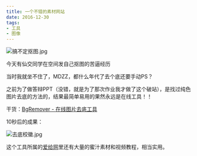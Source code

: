 ```yaml
---
title: 一个不错的素材网站
date: 2016-12-30
tags:
- 工具
- 图像
---
```


![搞不定抠图.jpg](https://i.loli.net/2020/01/12/TLnEIjlPvA8V6fe.jpg)

今天有仙交同学在空间发自己抠图的苦逼经历

当时我就坐不住了，MDZZ，都什么年代了去个底还要手动PS？

之前为了做答辩PPT（没错，就是为了那次作业我才做了这个破站），是找过纯色图片去底的方法的，结果最简单易用的果然永远是在线工具！！

干货：[BgRemover - 在线图片去底工具](http://www.aigei.com/bgremover)

10秒后的成果：

![去底校徽.jpg](https://i.loli.net/2020/01/12/DQq1RFeETnkP9or.jpg)

这个工具所属的[爱给网](http://www.aigei.com/)里还有大量的蜜汁素材和视频教程，相当实用。